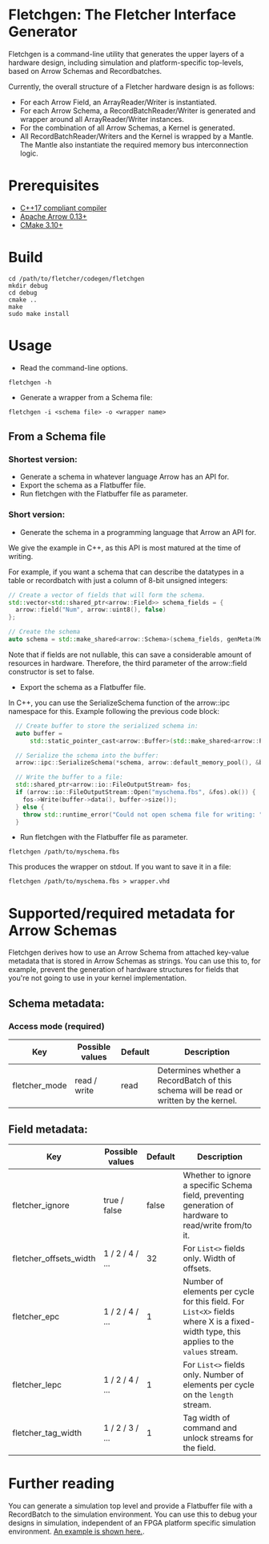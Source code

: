 # Fletchgen: The Fletcher Interface Generator
Fletchgen is a command-line utility that generates the upper layers of a hardware design, including simulation and 
platform-specific top-levels, based on Arrow Schemas and Recordbatches. 

Currently, the overall structure of a Fletcher hardware design is as follows:

* For each Arrow Field, an ArrayReader/Writer is instantiated.
* For each Arrow Schema, a RecordBatchReader/Writer is generated and wrapper around all ArrayReader/Writer instances.
* For the combination of all Arrow Schemas, a Kernel is generated.
* All RecordBatchReader/Writers and the Kernel is wrapped by a Mantle. The Mantle also instantiate the required 
  memory bus interconnection logic.

# Prerequisites
* [C++17 compliant compiler](https://clang.llvm.org/)
* [Apache Arrow 0.13+](https://github.com/apache/arrow)
* [CMake 3.10+](https://cmake.org/)

# Build
```console
cd /path/to/fletcher/codegen/fletchgen
mkdir debug
cd debug
cmake ..
make
sudo make install
```

# Usage

* Read the command-line options.
```console
fletchgen -h
```
* Generate a wrapper from a Schema file:
```console
fletchgen -i <schema file> -o <wrapper name>
```

## From a Schema file

### Shortest version:
* Generate a schema in whatever language Arrow has an API for.
* Export the schema as a Flatbuffer file.
* Run fletchgen with the Flatbuffer file as parameter.

### Short version:

* Generate the schema in a programming language that Arrow an API for.

We give the example in C++, as this API is most matured at the time of writing.

For example, if you want a schema that can describe the datatypes in a table or
recordbatch with just a column of 8-bit unsigned integers:

```cpp
// Create a vector of fields that will form the schema.
std::vector<std::shared_ptr<arrow::Field>> schema_fields = {
  arrow::field("Num", arrow::uint8(), false)
};

// Create the schema
auto schema = std::make_shared<arrow::Schema>(schema_fields, genMeta(Mode::READ));
```

Note that if fields are not nullable, this can save a considerable amount of
resources in hardware. Therefore, the third parameter of the arrow::field 
constructor is set to false.

* Export the schema as a Flatbuffer file.

In C++, you can use the SerializeSchema function of the arrow::ipc namespace 
for this. Example following the previous code block:

```cpp
  // Create buffer to store the serialized schema in:
  auto buffer =
      std::static_pointer_cast<arrow::Buffer>(std::make_shared<arrow::PoolBuffer>(arrow::default_memory_pool()));

  // Serialize the schema into the buffer:
  arrow::ipc::SerializeSchema(*schema, arrow::default_memory_pool(), &buffer);

  // Write the buffer to a file:
  std::shared_ptr<arrow::io::FileOutputStream> fos;
  if (arrow::io::FileOutputStream::Open("myschema.fbs", &fos).ok()) {
    fos->Write(buffer->data(), buffer->size());
  } else {
    throw std::runtime_error("Could not open schema file for writing: " + file_name);
  }
```

* Run fletchgen with the Flatbuffer file as parameter.

`fletchgen /path/to/myschema.fbs`

This produces the wrapper on stdout. If you want to save it in a file:

`fletchgen /path/to/myschema.fbs > wrapper.vhd`

# Supported/required metadata for Arrow Schemas
Fletchgen derives how to use an Arrow Schema from attached key-value metadata that is stored in Arrow Schemas as 
strings. You can use this to, for example, prevent the generation of hardware structures for fields that you're not 
going to use in your kernel implementation.

## Schema metadata:
### Access mode (required)
| Key                    | Possible values     | Default | Description                                                |
|------------------------|---------------------|---------|------------------------------------------------------------|
| fletcher_mode          | read / write        | read    | Determines whether a RecordBatch of this schema will be read or written by the kernel. |

## Field metadata:

| Key                    | Possible values | Default | Description                                  |
|------------------------|-----------------|---------|----------------------------------------------|
| fletcher_ignore        | true / false    | false   | Whether to ignore a specific Schema field, preventing generation of hardware to read/write from/to it. |
| fletcher_offsets_width | 1 / 2 / 4 / ... | 32      | For `List<>` fields only. Width of offsets.  |
| fletcher_epc           | 1 / 2 / 4 / ... | 1       | Number of elements per cycle for this field. For `List<X>` fields where X is a fixed-width type, this applies to the `values` stream. |
| fletcher_lepc          | 1 / 2 / 4 / ... | 1       | For `List<>` fields only. Number of elements per cycle on the `length` stream. |
| fletcher_tag_width     | 1 / 2 / 3 / ... | 1       | Tag width of command and unlock streams for the field. |

# Further reading

You can generate a simulation top level and provide a Flatbuffer file with a RecordBatch to the simulation environment. 
You can use this to debug your designs in simulation, independent of an FPGA platform specific simulation environment. 
[An example is shown here.](test/hardware/stringread).
